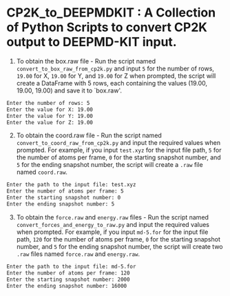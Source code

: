 # CP2K_to_DEEPMDKIT : A Collection of Python Scripts to convert CP2K output to DEEPMD-KIT input. 


1. To obtain the box.raw file -
   Run the script named `convert_to_box_raw_from_cp2k.py` and input `5` for the number of rows, `19.00` for X, `19.00` for Y, and `19.00` for Z when prompted, the script will create a DataFrame with 5 rows, each containing the values (19.00, 19.00, 19.00) and save it to `box.raw'.

```sh
Enter the number of rows: 5
Enter the value for X: 19.00
Enter the value for Y: 19.00
Enter the value for Z: 19.00
```

2. To obtain the coord.raw file -
   Run the script named `convert_to_coord_raw_from_cp2k.py` and input the required values when prompted. For example, if you input `test.xyz` for the input file path, `5` for the number of atoms per frame, `0` for the starting snapshot number, and `5` for the ending snapshot number, the script will create a `.raw` file named `coord.raw`.

```sh
Enter the path to the input file: test.xyz
Enter the number of atoms per frame: 5
Enter the starting snapshot number: 0
Enter the ending snapshot number: 5
```
   
3. To obtain the `force.raw` and `energy.raw` files -
   Run the script named `convert_forces_and_energy_to_raw.py` and input the required values when prompted. For example, if you input `md-5.for` for the input file path, `120` for the number of atoms per frame, `0` for the starting snapshot number, and `5` for the ending snapshot number, the script will create two `.raw` files named `force.raw` and `energy.raw`.

```sh
Enter the path to the input file: md-5.for
Enter the number of atoms per frame: 120
Enter the starting snapshot number: 2000
Enter the ending snapshot number: 16000


